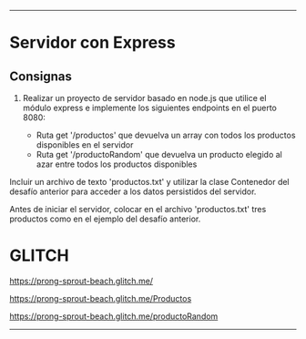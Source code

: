 ***
# Servidor con Express

## Consignas

1) Realizar un proyecto de servidor basado en node.js que utilice el módulo express e implemente los siguientes endpoints en el puerto 8080:

    * Ruta get '/productos' que devuelva un array con todos los productos disponibles en el servidor
    * Ruta get '/productoRandom' que devuelva un producto elegido al azar entre todos los productos disponibles

Incluir un archivo de texto 'productos.txt' y utilizar la clase Contenedor del desafío anterior para acceder a los datos persistidos del servidor.

Antes de iniciar el servidor, colocar en el archivo 'productos.txt' tres productos como en el ejemplo del desafío anterior.

# GLITCH

https://prong-sprout-beach.glitch.me/

https://prong-sprout-beach.glitch.me/Productos

https://prong-sprout-beach.glitch.me/productoRandom

***
